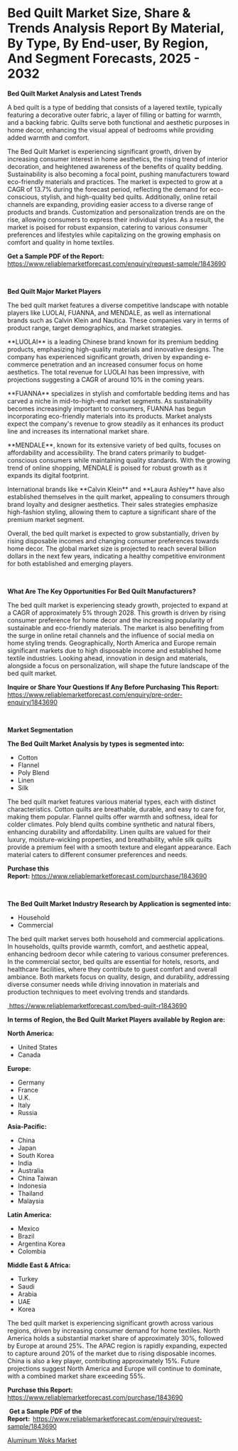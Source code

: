 <p><h1>Bed Quilt Market Size, Share & Trends Analysis Report By Material, By Type, By End-user, By Region, And Segment Forecasts, 2025 - 2032</h1></p><p><strong>Bed Quilt Market Analysis and Latest Trends</strong></p>
<p><p>A bed quilt is a type of bedding that consists of a layered textile, typically featuring a decorative outer fabric, a layer of filling or batting for warmth, and a backing fabric. Quilts serve both functional and aesthetic purposes in home decor, enhancing the visual appeal of bedrooms while providing added warmth and comfort.</p><p>The Bed Quilt Market is experiencing significant growth, driven by increasing consumer interest in home aesthetics, the rising trend of interior decoration, and heightened awareness of the benefits of quality bedding. Sustainability is also becoming a focal point, pushing manufacturers toward eco-friendly materials and practices. The market is expected to grow at a CAGR of 13.7% during the forecast period, reflecting the demand for eco-conscious, stylish, and high-quality bed quilts. Additionally, online retail channels are expanding, providing easier access to a diverse range of products and brands. Customization and personalization trends are on the rise, allowing consumers to express their individual styles. As a result, the market is poised for robust expansion, catering to various consumer preferences and lifestyles while capitalizing on the growing emphasis on comfort and quality in home textiles.</p></p>
<p><strong>Get a Sample PDF of the Report:&nbsp;</strong> <a href="https://www.reliablemarketforecast.com/enquiry/request-sample/1843690?utm_campaign=1906&utm_medium=2&utm_source=Github&utm_content=ia&utm_term=06022025&utm_id=bed-quilt">https://www.reliablemarketforecast.com/enquiry/request-sample/1843690</a></p>
<p>&nbsp;</p>
<p><strong>Bed Quilt Major Market Players</strong></p>
<p><p>The bed quilt market features a diverse competitive landscape with notable players like LUOLAI, FUANNA, and MENDALE, as well as international brands such as Calvin Klein and Nautica. These companies vary in terms of product range, target demographics, and market strategies.</p><p>**LUOLAI** is a leading Chinese brand known for its premium bedding products, emphasizing high-quality materials and innovative designs. The company has experienced significant growth, driven by expanding e-commerce penetration and an increased consumer focus on home aesthetics. The total revenue for LUOLAI has been impressive, with projections suggesting a CAGR of around 10% in the coming years.</p><p>**FUANNA** specializes in stylish and comfortable bedding items and has carved a niche in mid-to-high-end market segments. As sustainability becomes increasingly important to consumers, FUANNA has begun incorporating eco-friendly materials into its products. Market analysts expect the company's revenue to grow steadily as it enhances its product line and increases its international market share.</p><p>**MENDALE**, known for its extensive variety of bed quilts, focuses on affordability and accessibility. The brand caters primarily to budget-conscious consumers while maintaining quality standards. With the growing trend of online shopping, MENDALE is poised for robust growth as it expands its digital footprint.</p><p>International brands like **Calvin Klein** and **Laura Ashley** have also established themselves in the quilt market, appealing to consumers through brand loyalty and designer aesthetics. Their sales strategies emphasize high-fashion styling, allowing them to capture a significant share of the premium market segment.</p><p>Overall, the bed quilt market is expected to grow substantially, driven by rising disposable incomes and changing consumer preferences towards home decor. The global market size is projected to reach several billion dollars in the next few years, indicating a healthy competitive environment for both established and emerging players.</p></p>
<p>&nbsp;</p>
<p><strong>What Are The Key Opportunities For Bed Quilt Manufacturers?</strong></p>
<p><p>The bed quilt market is experiencing steady growth, projected to expand at a CAGR of approximately 5% through 2028. This growth is driven by rising consumer preference for home decor and the increasing popularity of sustainable and eco-friendly materials. The market is also benefiting from the surge in online retail channels and the influence of social media on home styling trends. Geographically, North America and Europe remain significant markets due to high disposable income and established home textile industries. Looking ahead, innovation in design and materials, alongside a focus on personalization, will shape the future landscape of the bed quilt market.</p></p>
<p><strong>Inquire or Share Your Questions If Any Before Purchasing This Report:</strong> <a href="https://www.reliablemarketforecast.com/enquiry/pre-order-enquiry/1843690?utm_campaign=1906&utm_medium=2&utm_source=Github&utm_content=ia&utm_term=06022025&utm_id=bed-quilt">https://www.reliablemarketforecast.com/enquiry/pre-order-enquiry/1843690</a></p>
<p>&nbsp;</p>
<p><strong>Market Segmentation</strong></p>
<p><strong>The Bed Quilt Market Analysis by types is segmented into:</strong></p>
<p><ul><li>Cotton</li><li>Flannel</li><li>Poly Blend</li><li>Linen</li><li>Silk</li></ul></p>
<p><p>The bed quilt market features various material types, each with distinct characteristics. Cotton quilts are breathable, durable, and easy to care for, making them popular. Flannel quilts offer warmth and softness, ideal for colder climates. Poly blend quilts combine synthetic and natural fibers, enhancing durability and affordability. Linen quilts are valued for their luxury, moisture-wicking properties, and breathability, while silk quilts provide a premium feel with a smooth texture and elegant appearance. Each material caters to different consumer preferences and needs.</p></p>
<p><strong>Purchase this Report:&nbsp;</strong><a href="https://www.reliablemarketforecast.com/purchase/1843690?utm_campaign=1906&utm_medium=2&utm_source=Github&utm_content=ia&utm_term=06022025&utm_id=bed-quilt">https://www.reliablemarketforecast.com/purchase/1843690</a></p>
<p>&nbsp;</p>
<p><strong>The Bed Quilt Market Industry Research by Application is segmented into:</strong></p>
<p><ul><li>Household</li><li>Commercial</li></ul></p>
<p><p>The bed quilt market serves both household and commercial applications. In households, quilts provide warmth, comfort, and aesthetic appeal, enhancing bedroom decor while catering to various consumer preferences. In the commercial sector, bed quilts are essential for hotels, resorts, and healthcare facilities, where they contribute to guest comfort and overall ambiance. Both markets focus on quality, design, and durability, addressing diverse consumer needs while driving innovation in materials and production techniques to meet evolving trends and standards.</p></p>
<p><a href="https://www.reliablemarketforecast.com/bed-quilt-r1843690?utm_campaign=1906&utm_medium=2&utm_source=Github&utm_content=ia&utm_term=06022025&utm_id=bed-quilt">&nbsp;https://www.reliablemarketforecast.com/bed-quilt-r1843690</a></p>
<p><strong>In terms of Region, the Bed Quilt Market Players available by Region are:</strong></p>
<p>
    <p> <strong> North America: </strong>
        <ul>
            <li>United States</li>
            <li>Canada</li>
        </ul>
        </p> 
    <p> <strong> Europe: </strong>
        <ul>
            <li>Germany</li>
            <li>France</li>
            <li>U.K.</li>
            <li>Italy</li>
            <li>Russia</li>
        </ul>
        </p> 
    <p> <strong> Asia-Pacific: </strong>
        <ul>
            <li>China</li>
            <li>Japan</li>
            <li>South Korea</li>
            <li>India</li>
            <li>Australia</li>
            <li>China Taiwan</li>
            <li>Indonesia</li>
            <li>Thailand</li>
            <li>Malaysia</li>
        </ul>
        </p> 
    <p> <strong> Latin America: </strong>
        <ul>
            <li>Mexico</li>
            <li>Brazil</li>
            <li>Argentina Korea</li>
            <li>Colombia</li>
        </ul>
        </p> 
    <p> <strong> Middle East & Africa: </strong>
        <ul>
            <li>Turkey</li>
            <li>Saudi</li>
            <li>Arabia</li>
            <li>UAE</li>
            <li>Korea</li>
        </ul>
    </p>
    </p>
<p><p>The bed quilt market is experiencing significant growth across various regions, driven by increasing consumer demand for home textiles. North America holds a substantial market share of approximately 30%, followed by Europe at around 25%. The APAC region is rapidly expanding, expected to capture around 20% of the market due to rising disposable incomes. China is also a key player, contributing approximately 15%. Future projections suggest North America and Europe will continue to dominate, with a combined market share exceeding 55%.</p></p>
<p><strong>Purchase this Report: </strong><a href="https://www.reliablemarketforecast.com/purchase/1843690?utm_campaign=1906&utm_medium=2&utm_source=Github&utm_content=ia&utm_term=06022025&utm_id=bed-quilt">https://www.reliablemarketforecast.com/purchase/1843690</a></p>
<p>&nbsp;<strong>Get a Sample PDF of the Report:&nbsp;&nbsp;</strong><a href="https://www.reliablemarketforecast.com/enquiry/request-sample/1843690?utm_campaign=1906&utm_medium=2&utm_source=Github&utm_content=ia&utm_term=06022025&utm_id=bed-quilt">https://www.reliablemarketforecast.com/enquiry/request-sample/1843690</a></p>
<p><strong></strong></p>
<p><p><a href="https://github.com/dringals/Market-Research-Report-List-6/blob/main/aluminum-woks-market.md?utm_campaign=1906&utm_medium=2&utm_source=Github&utm_content=ia&utm_term=06022025&utm_id=bed-quilt">Aluminum Woks Market</a></p></p>
